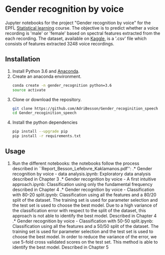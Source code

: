 # Gender recognition by voice
[Statistical learning]:http://edu.epfl.ch/coursebook/fr/statistical-learning-MATH-412$
[Anaconda]:https://anaconda.org/anaconda/python
[Kaggle]:https://www.kaggle.com/primaryobjects/voicegender
Jupyter notebooks for the project "Gender recognition by voice" for the EPFL [Statistical learning] course. The objective is to predict whether a voice recording is 'male' or 'female' based on spectral features extracted from the each recording. The dataset, available on [Kaggle], is a '.csv' file which consists of features extracted 3248 voice recordings.

## Installation
1. Install Python 3.6 and [Anaconda].
1. Create an anaconda environment.
    ```bash
    conda create -n gender_recognition python=3.6
    source activate
    ```
1. Clone or download the repository.
    ```bash
    git clone https://github.com/AdriBesson/Gender_recoginition_speech
    cd Gender_recoginition_speech
    ```
1. Install the python dependencies
    ```bash
    pip install --upgrade pip
    pip install -r requirements.txt
    ```

## Usage
1. Run the different notebooks: the notebooks follow the process described in ``Report_Besson_Lefebvre_Kaklamanos.pdf'':
  .* Gender recognition by voice - data analysis.ipynb: Exploratory data analysis described in Chapter 3
  .* Gender recognition by voice - A first intuitive approach.ipynb: Classification using only the fundamental frequency described in Chapter 4
  .* Gender recognition by voice - Classification with 80-20 split.ipynb: Classification using all the features and a 80/20 split of the dataset. The training set is used for parameter selection and the test set is used to choose the best model. Due to a high variance of the classification error with respect to the split of the dataset, this approach is not able to identify the best model. Described in Chapter 4
  .* Gender recognition by voice - Classification with 50-50 split.ipynb: Classification using all the features and a 50/50 split of the dataset. The training set is used for parameter selection and the test set is used to choose the best model. In order to reduce the variance of the error, we use 5-fold cross validated scores on the test set. This method is able to identify the best model. Described in Chapter 5
